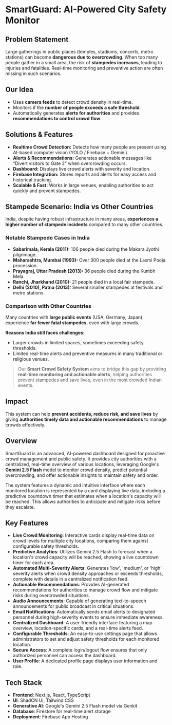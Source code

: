# SmartGuard: AI-Powered City Safety Monitor

<h2>Problem Statement</h2>
<p>Large gatherings in public places (temples, stadiums, concerts, metro stations) can become <strong>dangerous due to overcrowding</strong>. When too many people gather in a small area, the risk of <strong>stampedes increases</strong>, leading to injuries and fatalities. Real-time monitoring and preventive action are often missing in such scenarios.</p>

<h2>Our Idea</h2>
<ul>
    <li>Uses <strong>camera feeds</strong> to detect crowd density in real-time.</li>
    <li>Monitors if the <strong>number of people exceeds a safe threshold</strong>.</li>
    <li>Automatically generates <strong>alerts for authorities</strong> and provides <strong>recommendations to control crowd flow</strong>.</li>
</ul>

<h2>Solutions & Features</h2>
<ul>
    <li><strong>Realtime Crowd Detection:</strong> Detects how many people are present using AI-based computer vision (YOLO / Firebase + Gemini).</li>
    <li><strong>Alerts & Recommendations:</strong> Generates actionable messages like “Divert visitors to Gate 2” when overcrowding occurs.</li>
    <li><strong>Dashboard:</strong> Displays live crowd alerts with severity and location.</li>
    <li><strong>Firebase Integration:</strong> Stores reports and alerts for easy access and historical tracking.</li>
    <li><strong>Scalable & Fast:</strong> Works in large venues, enabling authorities to act quickly and prevent stampedes.</li>
</ul>

<h2>Stampede Scenario: India vs Other Countries</h2>
<p>India, despite having robust infrastructure in many areas, <strong>experiences a higher number of stampede incidents</strong> compared to many other countries.</p>

<h3>Notable Stampede Cases in India</h3>
<ul>
    <li><strong>Sabarimala, Kerala (2011):</strong> 106 people died during the Makara Jyothi pilgrimage.</li>
    <li><strong>Maharashtra, Mumbai (1993):</strong> Over 300 people died at the Laxmi Pooja procession.</li>
    <li><strong>Prayagraj, Uttar Pradesh (2013):</strong> 36 people died during the Kumbh Mela.</li>
    <li><strong>Ranchi, Jharkhand (2010):</strong> 21 people died in a local fair stampede.</li>
    <li><strong>Delhi (2010), Patna (2013):</strong> Several smaller stampedes at festivals and metro stations.</li>
</ul>

<h3>Comparison with Other Countries</h3>
<p>Many countries with <strong>large public events</strong> (USA, Germany, Japan) experience <strong>far fewer fatal stampedes</strong>, even with large crowds.</p>
<p><strong>Reasons India still faces challenges:</strong></p>
<ul>
    <li>Larger crowds in limited spaces, sometimes exceeding safety thresholds.</li>
    <li>Limited real-time alerts and preventive measures in many traditional or religious venues.</li>
</ul>

<blockquote>
Our <strong>Smart Crowd Safety System</strong> aims to bridge this gap by providing <strong>real-time monitoring and actionable alerts</strong>, helping authorities prevent stampedes and save lives, even in the most crowded Indian events.
</blockquote>

<h2>Impact</h2>
<p>This system can help <strong>prevent accidents, reduce risk, and save lives</strong> by giving <strong>authorities timely data and actionable recommendations</strong> to manage crowds effectively.</p>

## Overview

SmartGuard is an advanced, AI-powered dashboard designed for proactive crowd management and public safety. It provides city authorities with a centralized, real-time overview of various locations, leveraging Google's **Gemini 2.5 Flash** model to monitor crowd density, predict potential overcrowding, and offer actionable insights to maintain safety and order.

The system features a dynamic and intuitive interface where each monitored location is represented by a card displaying live data, including a predictive countdown timer that estimates when a location's capacity will be reached. This allows authorities to anticipate and mitigate risks before they escalate.

## Key Features

- **Live Crowd Monitoring**: Interactive cards display real-time data on crowd levels for multiple city locations, comparing them against configurable safety thresholds.
- **Predictive Analytics**: Utilizes Gemini 2.5 Flash to forecast when a location's crowd capacity will be reached, showing a live countdown timer for each area.
- **Automated Multi-Severity Alerts**: Generates 'low', 'medium', or 'high' severity alerts when crowd density approaches or exceeds thresholds, complete with details in a centralized notification feed.
- **Actionable Recommendations**: Provides AI-generated recommendations for authorities to manage crowd flow and mitigate risks during overcrowded situations.
- **Audio Announcements**: Capable of generating text-to-speech announcements for public broadcast in critical situations.
- **Email Notifications**: Automatically sends email alerts to designated personnel during high-severity events to ensure immediate awareness.
- **Centralized Dashboard**: A user-friendly interface featuring a map overview, location-specific cards, and a real-time alerts feed.
- **Configurable Thresholds**: An easy-to-use settings page that allows administrators to set and adjust safety thresholds for each monitored location.
- **Secure Access**: A complete login/logout flow ensures that only authorized personnel can access the dashboard.
- **User Profile**: A dedicated profile page displays user information and role.

## Tech Stack

-   **Frontend**: Next.js, React, TypeScript
-   **UI**: ShadCN UI, Tailwind CSS
-   **Generative AI**: Google's Gemini 2.5 Flash model via Genkit
-   **Database**: Firestore for real-time alert storage
-   **Deployment**: Firebase App Hosting
